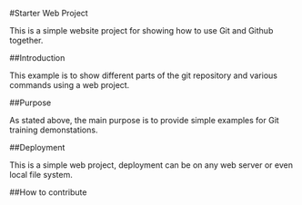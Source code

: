 #Starter Web Project

This is a simple website project for showing how to use Git and Github together.

##Introduction

This example is to show different parts of the git repository and various commands using a web project.

##Purpose

As stated above, the main purpose is to provide simple examples for Git training demonstations.

##Deployment

This is a simple web project, deployment can be on any web server or even local file system.

##How to contribute